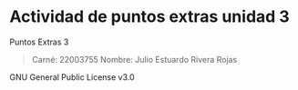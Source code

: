 # Actividad de puntos extras unidad 3
Puntos Extras 3

> Carné: 22003755
> Nombre: Julio Estuardo Rivera Rojas

GNU General Public License v3.0

